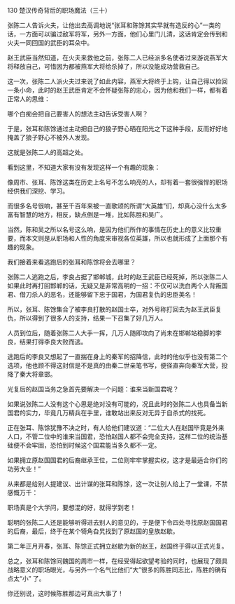 130 楚汉传奇背后的职场魔法（三十）





张陈二人告诉火夫，让他出去高调地说“张耳和陈馀其实早就有造反的心”一类的话，一方面可以骗过敌军将军，另外一方面，他们心里门儿清，这话肯定会传到和火夫一同回国的武臣的耳朵中。

赵王武臣当然知道，在火夫来救他之前，张陈二人已经派多名使者过来游说燕军大将释放自己，可惜因为都被燕军大将给杀掉了，所以没能成功营救自己。

这一次，张陈二人派火夫过来说了如此内容，燕军大将终于上钩，让自己得以捡回一条小命，此时的赵王武臣肯定不会怀疑张陈的忠心，因为他和我们一样，都有着正常人的思维：

哪个白痴会把自己要害人的想法主动告诉受害人啊？

于是，张耳和陈馀通过主动把自己的狼子野心晒在阳光之下这种手段，反而好好地掩盖了狼子野心不被外人发现。

这就是张陈二人的高超之处。



看到这里，不知道大家有没有发现这样一个有趣的现象：

像周市、张耳、陈馀这类在历史上名号不怎么响亮的人，却有着一套很强悍的职场经供我们深挖、学习。

而很多名号很响，甚至千百年来被一直歌颂的所谓“大英雄”们，却真心没什么太多富有智慧的地方，相反，缺点倒是一堆，比如陈胜和吴广。

当然，陈和吴之所以名号这么响，是因为他们所作的事情在历史上的意义比较重要，而本文则是从职场和人性的角度来审视各位英雄，所以也就形成了上面那个有趣的现象。

我们接着来看逃跑后的张耳和陈馀将会去哪里？



张陈二人逃跑之后，李良占据了邯郸城，此时的赵王武臣已经死掉，所以张陈二人如果此时再打回邯郸的话，无疑又是非常高明的一招：不仅可以洗白两个人背叛国君、借刀杀人的恶名，还能够留下忠于国君，为国君复仇的忠臣美名！

所以，张耳、陈馀集合了被李良打散的赵国士卒，对外号称打回去为赵王武臣复仇，所以得到了很多人的支持，结果一下召集了好几万人。

人员到位后，随着张陈二人大手一挥，几万人随即攻向了尚未在邯郸站稳脚的李良，结果打得李良大败而逃。

逃跑后的李良又想起了一直揣在身上的秦军的招降信，此时的他似乎也没有第二个选项，他也顾不得这封信是不是真的由秦二世亲笔书写，便径直奔向秦军大营，投降了秦大将章邯。



光复后的赵国当务之急首先要解决一个问题：谁来当新国君呢？

如果说张陈二人没有这个心思是绝对没有可能的，况且此时的张陈二人也具备当新国君的实力，毕竟几万精兵在手里，谁敢站出来反对无异于自杀式的找死。

正在张耳、陈馀犹豫不决之时，有人给他们建议道：“二位大人在赵国毕竟是外来人口，不管二位中的谁来当国君，恐怕赵国人都不会完全支持，这样二位的统治基础便不会牢固，恐怕到时候这个国君能当多久都不一定。

如果拥立原赵国国君的后裔继承王位，二位则牢牢掌握实权，这才是最适合你们的功劳大业！”



从来都是给别人提建议、出计谋的张耳和陈馀，这一次让别人给上了一堂课，不禁感慨万千：

职场真是个大学问，要想混的好，就得学到老！

聪明的张陈二人还是能够听得进去别人的意见的，于是便下令四处寻找原赵国国君的后裔，最后，终于在某个犄角旮旯找到了原赵国的皇族赵歇。



第二年正月开春，张耳、陈馀正式拥立赵歇为新的赵王，赵国终于得以正式光复。

总之，张耳和陈馀同魏国的周市一样，在经受得起欲望考验的同时，也展现了颇具战略意义的职场眼光，与另外一个名气比他们“大”很多的陈胜同志比，陈胜的确有点太“小” 了。

你还别说，这时候陈胜那边可真出大事了！

